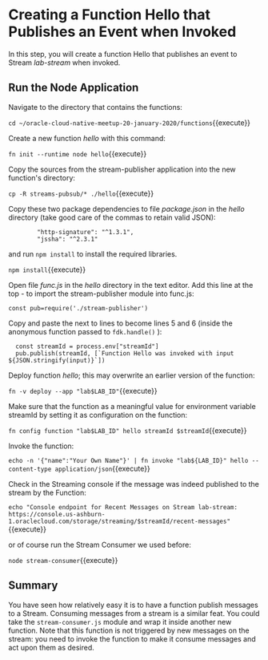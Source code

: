 # Creating a Function Hello that Publishes an Event when Invoked

In this step, you will create a function Hello that publishes an event to Stream *lab-stream* when invoked.

## Run the Node Application

Navigate to the directory that contains the functions:

`cd ~/oracle-cloud-native-meetup-20-january-2020/functions`{{execute}}

Create a new function *hello* with this command:

`fn init --runtime node hello`{{execute}}

Copy the sources from the stream-publisher application into the new function's directory:

`cp -R streams-pubsub/* ./hello`{{execute}}

Copy these two package dependencies to file *package.json* in the *hello* directory (take good care of the commas to retain valid JSON):

```
		"http-signature": "^1.3.1",
		"jssha": "^2.3.1"
```

and run `npm install` to install the required libraries.

`npm install`{{execute}} 

Open file *func.js* in the *hello* directory in the text editor. Add this line at the top - to import the stream-publisher module into func.js: 

`const pub=require('./stream-publisher')`

Copy and paste the next to lines to become lines 5 and 6 (inside the anonymous function passed to `fdk.handle()` ):
```
  const streamId = process.env["streamId"]
  pub.publish(streamId, [`Function Hello was invoked with input ${JSON.stringify(input)}`])
```

Deploy function *hello*; this may overwrite an earlier version of the function:

`fn -v deploy --app "lab$LAB_ID"`{{execute}}

Make sure that the function as a meaningful value for environment variable streamId by setting it as configuration on the function:

`fn config function "lab$LAB_ID" hello streamId $streamId`{{execute}}

Invoke the function:

`echo -n '{"name":"Your Own Name"}' | fn invoke "lab${LAB_ID}" hello --content-type application/json`{{execute}}

Check in the Streaming console if the message was indeed published to the stream by the Function:

`echo "Console endpoint for Recent Messages on Stream lab-stream: https://console.us-ashburn-1.oraclecloud.com/storage/streaming/$streamId/recent-messages"`{{execute}}

or of course run the Stream Consumer we used before:

`node stream-consumer`{{execute}}

## Summary
You have seen how relatively easy it is to have a function publish messages to a Stream. Consuming messages from a stream is a similar feat. You could take the `stream-consumer.js` module and wrap it inside another new function. Note that this function is not triggered by new messages on the stream: you need to invoke the function to make it consume messages and act upon them as desired.

